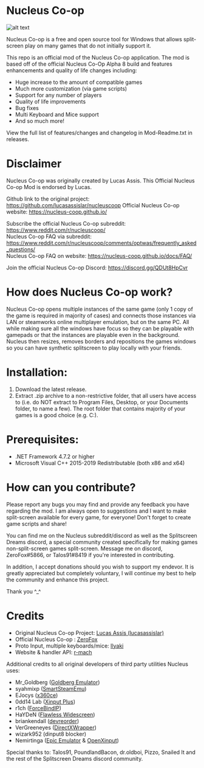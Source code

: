 # Nucleus Co-op 

![alt text](https://repository-images.githubusercontent.com/459159665/a4bddd2a-c47a-485c-9f18-55165b217533)

Nucleus Co-op is a free and open source tool for Windows that allows split-screen play on many games that do not initially support it.

This repo is an official mod of the Nucleus Co-op application. The mod is based off of the official Nucleus Co-Op Alpha 8 build and features enhancements and quality of life changes including:
- Huge increase to the amount of compatible games
- Much more customization (via game scripts)
- Support for any number of players
- Quality of life improvements
- Bug fixes
- Multi Keyboard and Mice support
- And so much more!

View the full list of features/changes and changelog in Mod-Readme.txt in releases.

# Disclaimer
Nucleus Co-op was originally created by Lucas Assis. This Official Nucleus Co-op Mod is endorsed by Lucas. 

Github link to the original project: https://github.com/lucasassislar/nucleuscoop
Official Nucleus Co-op website: https://nucleus-coop.github.io/

Subscribe the official Nucleus Co-op subreddit: https://www.reddit.com/r/nucleuscoop/  
Nucleus Co-op FAQ via subreddit: https://www.reddit.com/r/nucleuscoop/comments/optwas/frequently_asked_questions/  
Nucleus Co-op FAQ on website: https://nucleus-coop.github.io/docs/FAQ/

Join the official Nucleus Co-op Discord: https://discord.gg/QDUt8HpCvr

# How does Nucleus Co-op work?
Nucleus Co-op opens multiple instances of the same game (only 1 copy of the game is required in majority of cases) and connects those instances via LAN or steamworks online multiplayer emulation, but on the same PC. All while making sure all the windows have focus so they can be playable with gamepads or that the instances are playable even in the background. Nucleus then resizes, removes borders and repositions the games windows so you can have synthetic splitscreen to play locally with your friends.

# Installation:
1. Download the latest release. 
2. Extract .zip archive to a non-restrictive folder, that all users have access to (i.e. do NOT extract to Program Files, Desktop, or your Documents folder, to name a few). The root folder that contains majority of your games is a good choice (e.g. C:\).

# Prerequisites:
- .NET Framework 4.7.2 or higher  
- Microsoft Visual C++ 2015-2019 Redistributable (both x86 and x64)

# How can you contribute?
Please report any bugs you may find and provide any feedback you have regarding the mod. I am always open to suggestions and I want to make split-screen available for every game, for everyone! Don't forget to create game scripts and share!

You can find me on the Nucleus subreddit/discord as well as the Splitscreen Dreams discord, a special community created specifically for making games non-split-screen games split-screen. Message me on discord, ZeroFox#5866, or Talos91#8419 if you're interested in contributing.

In addition, I accept donations should you wish to support my endevor. It is greatly appreciated but completely voluntary, I will continue my best to help the community and enhance this project.

Thank you ^_^

# Credits
- Original Nucleus Co-op Project: [Lucas Assis (lucasassislar)](https://github.com/lucasassislar)  
- Official Nucleus Co-op : [ZeroFox](https://github.com/ZeroFox5866)  
- Proto Input, multiple keyboards/mice: [Ilyaki](https://github.com/Ilyaki)  
- Website & handler API: [r-mach](https://github.com/r-mach)  
  
Additional credits to all original developers of third party utilities Nucleus uses:
- Mr_Goldberg ([Goldberg Emulator](https://gitlab.com/Mr_Goldberg/goldberg_emulator))
- syahmixp ([SmartSteamEmu](https://github.com/MAXBURAOT/SmartSteamEmu))
- EJocys ([x360ce](https://github.com/x360ce/x360ce))
- 0dd14 Lab ([Xinput Plus](https://sites.google.com/site/0dd14lab/xinput-plus))
- r1ch ([ForceBindIP](https://r1ch.net/projects/forcebindip))
- HaYDeN ([Flawless Widescreen](https://www.flawlesswidescreen.org/))
- briankendall ([devreorder](https://github.com/briankendall/devreorder))
- VerGreeneyes ([DirectXWrapper](https://community.pcgamingwiki.com/files/file/87-the-bards-tale-2005-windowed-mode/))
- wizark952 (dinput8 blocker)
- Nemirtinga ([Epic Emulator](https://gitlab.com/Nemirtingas/nemirtingas_epic_emu) & [OpenXinput](https://github.com/Nemirtingas/OpenXinput))

Special thanks to: Talos91, PoundlandBacon, dr.oldboi, Pizzo, Snailed It and the rest of the Splitscreen Dreams discord community.
